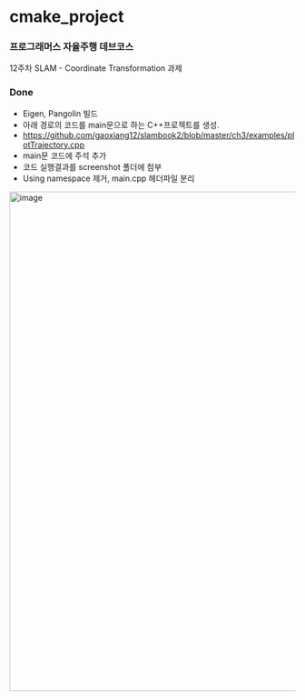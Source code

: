 # cmake_project

### 프로그래머스 자율주행 데브코스
12주차 SLAM - Coordinate Transformation 과제

### Done
- Eigen, Pangolin 빌드
- 아래 경로의 코드를 main문으로 하는 C++프로젝트를 생성.
- https://github.com/gaoxiang12/slambook2/blob/master/ch3/examples/plotTrajectory.cpp
- main문 코드에 주석 추가
- 코드 실행결과를 screenshot 폴더에 첨부
- Using namespace 제거, main.cpp 헤더파일 분리


<img width="879" alt="image" src="https://github.com/wish-j/cmake_project/assets/125460753/535eeb32-bc2d-4a21-8924-d1105ca68b68">
